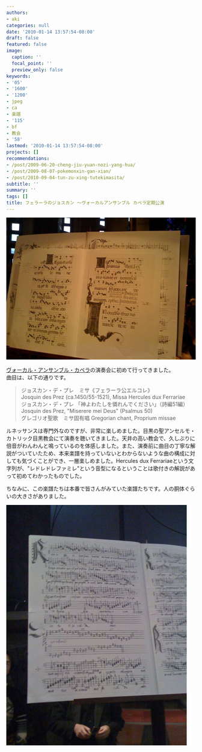 ```yaml
---
authors:
- aki
categories: null
date: '2010-01-14 13:57:54-08:00'
draft: false
featured: false
image:
  caption: ''
  focal_point: ''
  preview_only: false
keywords:
- '05'
- '1600'
- '1200'
- jpeg
- ca
- 楽譜
- '115'
- bf
- 教会
- '58'
lastmod: '2010-01-14 13:57:54-08:00'
projects: []
recommendations:
- /post/2009-06-20-cheng-jiu-yuan-nozi-yang-hua/
- /post/2009-08-07-pokemonxin-gan-xian/
- /post/2010-09-04-tun-zu-xing-tutekimasita/
subtitle: ''
summary: ''
tags: []
title: フェラーラのジョスカン 〜ヴォーカルアンサンブル カペラ定期公演
---
```


[![](l_1600_1200_f9f88bf9-3b1a-4e42-a829-05bd703047a6.jpeg)](l_1600_1200_f9f88bf9-3b1a-4e42-a829-05bd703047a6.jpeg)

[ヴォーカル・アンサンブル・カペラ](http://www.cappellajp.com/)の演奏会に初めて行ってきました。  
曲目は、以下の通りです。

> ジョスカン・デ・プレ　ミサ《フェラーラ公エルコレ》  
> Josquin des Prez (ca.1450/55-1521), Missa Hercules dux Ferrariae  
> ジョスカン・デ・プレ 「神よわたしを憐れんでください」（詩編51編）  
> Josquin des Prez, "Miserere mei Deus" (Psalmus 50)  
> グレゴリオ聖歌　ミサ固有唱 Gregorian chant, Proprium missae

ルネッサンスは専門外なのですが、非常に楽しめました。目黒の聖アンセルモ・カトリック目黒教会にて演奏を聴いてきました。天井の高い教会で、久しぶりに倍音がわんわんと鳴っているのを体感しました。また、演奏前に曲目の丁寧な解説がついていたため、本来楽譜を持っていないとわからないような曲の構成に対しても気づくことができ、一層楽しめました。Hercules dux Ferrariaeという文字列が、"レドレドレファミレ"という音型になるということは歌付きの解説があって初めてわかったものでした。

ちなみに、この楽譜たちは本番で皆さんがみていた楽譜たちです。人の胴体ぐらいの大きさがありました。

[![](p_1600_1200_2f58c82d-115a-4941-9e05-d738ca9cf47d.jpeg)](p_1600_1200_2f58c82d-115a-4941-9e05-d738ca9cf47d.jpeg)